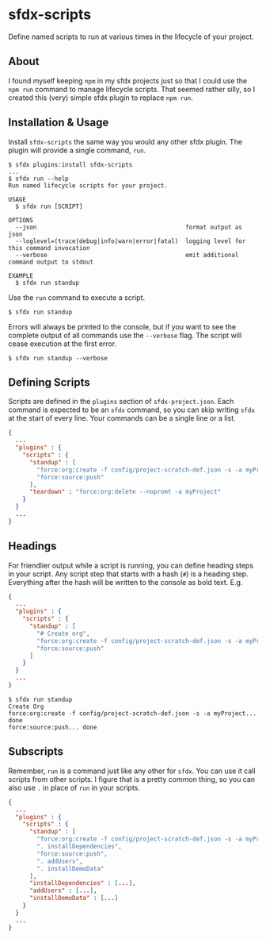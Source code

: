 # sfdx-scripts

Define named scripts to run at various times in the lifecycle of your project.


## About
I found myself keeping `npm` in my sfdx projects just so that I could use the `npm run` command to manage lifecycle scripts. That seemed rather silly, so I created this (very) simple sfdx plugin to replace `npm run`.

## Installation & Usage
Install `sfdx-scripts` the same way you would any other sfdx plugin. The plugin will provide a single command, `run`.

```sh-session
$ sfdx plugins:install sfdx-scripts
...
$ sfdx run --help
Run named lifecycle scripts for your project.

USAGE
  $ sfdx run [SCRIPT]

OPTIONS
  --json                                          format output as json
  --loglevel=(trace|debug|info|warn|error|fatal)  logging level for this command invocation
  --verbose                                       emit additional command output to stdout

EXAMPLE
  $ sfdx run standup
```

Use the `run` command to execute a script.

```sh-session
$ sfdx run standup
```

Errors will always be printed to the console, but if you want to see the complete output of all commands use the `--verbose` flag. The script will cease execution at the first error.

```sh-session
$ sfdx run standup --verbose
```

## Defining Scripts
Scripts are defined in the `plugins` section of `sfdx-project.json`. Each command is expected to be an `sfdx` command, so you can skip writing `sfdx` at the start of every line. Your commands can be a single line or a list.

```json
{
  ...
  "plugins" : {
    "scripts" : {
      "standup" : [
        "force:org:create -f config/project-scratch-def.json -s -a myProject",
        "force:source:push"
      ],
      "teardown" : "force:org:delete --nopromt -a myProject"
    }
  }
  ...
}
```

## Headings
For friendlier output while a script is running, you can define heading steps in your script. Any script step that starts with a hash (`#`) is a heading step. Everything after the hash will be written to the console as bold text. E.g.

```json
{
  ...
  "plugins" : {
    "scripts" : {
      "standup" : [
        "# Create org",
        "force:org:create -f config/project-scratch-def.json -s -a myProject",
        "force:source:push"
      ]
    }
  }
  ...
}
```

```sh-session
$ sfdx run standup
Create Org
force:org:create -f config/project-scratch-def.json -s -a myProject... done
force:source:push... done
```

## Subscripts
Remember, `run` is a command just like any other for `sfdx`. You can use it call scripts from other scripts. I figure that is a pretty common thing, so you can also use `.` in place of `run` in your scripts.

```json
{
  ...
  "plugins" : {
    "scripts" : {
      "standup" : [
        "force:org:create -f config/project-scratch-def.json -s -a myProject",
        ". installDependencies",
        "force:source:push",
        ". addUsers",
        ". installDemoData"
      ],
      "installDependencies" : [...],
      "addUsers" : [...],
      "installDemoData" : [...]
    }
  }
  ...
}
```
